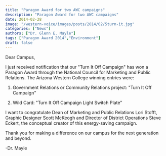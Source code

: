 ```yaml
---
title: "Paragon Award for two AWC campaigns"
description: "Paragon Award for two AWC campaigns"
date: 2014-02-28
image: "/western-voice/images/posts/2014/02/5turn-it.jpg"
categories: ["News"]
authors: ["Dr. Glenn E. Mayle"]
tags: ["Paragon Award 2014","Environment"]
draft: false
---
```

Dear Campus,

I just received notification that our "Turn It Off Campaign" has won a Paragon Award through the National Council for Marketing and Public Relations. The Arizona Western College winning entries were:

1) Government Relations or Community Relations project: "Turn It Off Campaign"

2) Wild Card: "Turn It Off Campaign Light Switch Plate"

I want to congratulate Dean of Marketing and Public Relations Lori Stofft, Graphic Designer Scott McKeogh and Director of District Operations Steve Eckert, the conceptual creator of this energy-saving campaign.

Thank you for making a difference on our campus for the next generation and beyond.

-Dr. Mayle